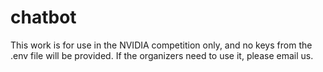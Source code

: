 # chatbot

This work is for use in the NVIDIA competition only, and no keys from the .env file will be provided. If the organizers need to use it, please email us.
